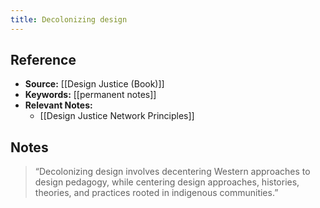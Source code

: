 ```yaml
---
title: Decolonizing design
---
```

## Reference
- **Source:** [[Design Justice (Book)]]
- **Keywords:** [[permanent notes]]
- **Relevant Notes:** 
	- [[Design Justice Network Principles]]
## Notes
> “Decolonizing design involves decentering Western approaches to design pedagogy, while centering design approaches, histories, theories, and practices rooted in indigenous communities.”